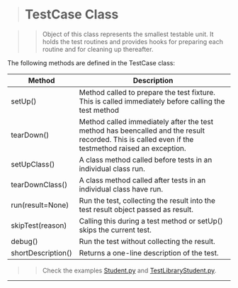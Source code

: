 > # __TestCase Class__

> > Object of this class represents the smallest testable unit. It holds the test routines and
provides hooks for preparing each routine and for cleaning up thereafter. 
> 

The following methods are defined in the TestCase class:  

| Method             | Description                                                                                                                                        |
|--------------------|----------------------------------------------------------------------------------------------------------------------------------------------------|
| setUp()            | Method called to prepare the test fixture. This is called immediately before calling the test method                                               |
| tearDown()         | Method called immediately after the test method has beencalled and the result recorded. This is called even if the testmethod raised an exception. |
| setUpClass()       | A class method called before tests in an individual class run.                                                                                     |
| tearDownClass()    | A class method called after tests in an individual class have run.                                                                                 |
| run(result=None)   | Run the test, collecting the result into the test result object passed as result.                                                                  |
| skipTest(reason)   | Calling this during a test method or setUp() skips the current test.                                                                               |
| debug()            | Run the test without collecting the result.                                                                                                        |
| shortDescription() | Returns a one-line description of the test.                                                                                                        |

> > Check the examples 
[Student.py](..%2F..%2FLibrary%2FStudent.py) and 
 [TestLibraryStudent.py](..%2FTestLibraryStudent.py).
>
---
